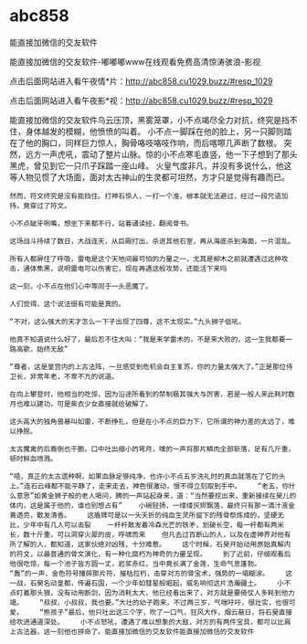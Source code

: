 # abc858
能直接加微信的交友软件

能直接加微信的交友软件-嘟嘟嘟www在线观看免费高清惊涛骇浪-影视

点击后面网站进入看午夜情*片：http://abc858.cu1029.buzz/#resp_1029

点击后面网站进入看午夜影*视：http://abc858.cu1029.buzz/#resp_1029

能直接加微信的交友软件乌云压顶，黑雾笼罩，小不点竭尽全力对抗，终究是挡不住，身体越发的模糊，他愤愤的叫着。    小不点一脚踩在他的脸上，另一只脚则踏在了他的胸口，同样巨力惊人，胸骨咯吱咯吱作响，而后喀嚓几声断了数根。    突然，远方一声虎吼，震动了整片山脉。惊的小不点寒毛直竖，他一下子想到了那头黑虎，曾见到它一只爪子踩踏一座山峰。    火皇气度非凡，并没有多说什么，他这等人物见惯了大场面，面对太古神山的生灵都可坦然，方才只是觉得有趣而已。

    然而，符文终究是没有能挡住。打神石惊人，一打一个准，根本就无法避过，经过一段咒语加持。竟穿过了符文。

    小不点龇牙咧嘴，想坐下来都不行，站着诵读经，翻阅骨书。

    这场战斗持续了数日，大战连天，从巨殿打出，杀进其他石室，再从海底杀到海面，一片混乱。

    所有人都屏住了呼吸，雷电是这个天地间最可怕的力量之一，尤其是柳木之前就遭遇过这种攻击，通体焦黑，说明雷电可以伤害它，现在再遇这般攻势，还能活下来吗

    这一刻，小不点在他们心中等同于一头恶魔了。

    人们觉得，这个说法很有可能是真的。

    “不对，这么强大的天才怎么一下子出现了四尊，这不太现实。”九头狮子低吼。

    他真不知道说什么好了，最后忍不住大叫：“我是来学雷术的，不是来大败的，这一生我都要一路高歌，始终无敌”

    “尊者，这是皇宫内的上古法阵，一旦感受到危机会自主复苏，你的力量太强大了。”正是那位侍卫长，非常年老，不卑不亢的说道。

    在向上攀登时，他相当的吃惊，因为沿途所看到的禁制极其强大与厉害，若是一般人来此耗时数月也难以建功，可是紫衣少女直接就给破解了。

    这头高大的独角兽暴叫如雷，不断挣扎，但是在小不点的巨力下，它所谓的神力差的太远了，难以挣脱。

    太古魔禽的后裔倒也干脆，口中吐出细小的弯月，噗的一声将那片鳞肉全部斩落，足有几斤重，顿时鲜血喷溅。

    “唔，真正的太古遗种啊，如果血脉足够纯净，也许小不点五岁洗礼时的真血就落在了它的头上。”连石云峰都不能平静了，走来走去，神色很激动，恨不得立刻取到手中。    “老五，你什么意思”如黄金狮子般的老人喝问，腾的一声站起身来，道：“当然要挖出来，重新接续在昊儿的体内，这是属于他的，谁也别想占有”    小碗轻扬，一缕缕灰烬飘落，最终只有那一滴汁液金黄透亮，散发清香。    这盾牌可是以一头夭折的纯血生灵所留下的残骨祭炼成的，坚硬无比，少年中有几人可以击裂    一杆杆散发着冷森光芒的铁矛，划破长空，每一杆都有两米长，数十斤重，可以洞穿火犀的皮，呼啸而来    但凡去过百断山的人，以及在虚神界对他有所了解的人，都知道，这家伙绝对凶残，十分难惹。    这个时候，石昊开始动用原始真解内的符文，以最普通的骨文演化，有一种化腐朽为神奇的力量呈现。    到了近前，仔细观看后他很吃惊，每一个池子皆方圆一丈，岩浆赤红，当中竟长满了金莲，生命气息蓬勃。    “轰”的一声，金色符号撞碎那片符，摧枯拉朽，击穿对方的骨宝术，强势的一塌糊涂。    这一战，石昊名动皇都，传遍石国，一个少年如彗星般崛起，威名响彻这片浩瀚疆土。    小不点盯着那头狼，没有动用断剑，因为消耗太大，他已经看出来了，对方就是要倚仗人多耗到他力竭。    “叔叔，小叔叔，我也要。”大壮的幼子跑来，不过两三岁，气喘吁吁，很壮实，也很可爱。    “熊孩子”最后，他只吐出这三个字，吹了一口气，狂风大作，烟云蔽日，将石昊直接给吹进通道深处。    小不点怒吼，遭遇了难以想象的大敌，对方的有两件宝具，都可以比肩上古法器，这一刻他也拼命了。能直接加微信的交友软件能直接加微信的交友软件
